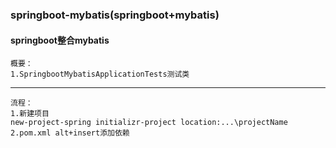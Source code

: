 ### springboot-mybatis(springboot+mybatis)
#### springboot整合mybatis
```
概要：
1.SpringbootMybatisApplicationTests测试类
```
---
```
流程：
1.新建项目
new-project-spring initializr-project location:...\projectName
2.pom.xml alt+insert添加依赖
```
